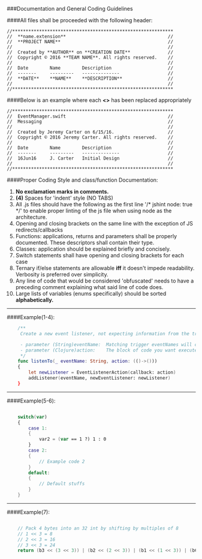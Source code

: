 ###Documentation and General Coding Guidelines

####All files shall be proceeded with the following header:
```
//************************************************************
//  **name.extension**                                      //
//  **PROJECT NAME**                                        //
//                                                          //
//  Created by **AUTHOR** on **CREATION DATE**              //
//  Copyright © 2016 **TEAM NAME**. All rights reserved.    //
//                                                          //
//  Date        Name        Description                     //
//  -------     ---------   --------------                  //
//  **DATE**    **NAME**    **DESCRIPTION**                 //
//                                                          //
//************************************************************
```

####Below is an example where each **<>** has been replaced appropriately

```
//************************************************************
//  EventManager.swift                                      //
//  Messaging                                               //
//                                                          //
//  Created by Jeremy Carter on 6/15/16.                    //
//  Copyright © 2016 Jeremy Carter. All rights reserved.    //
//                                                          //
//  Date        Name        Description                     //
//  -------     ---------   --------------                  //
//  16Jun16     J. Carter   Initial Design                  //
//                                                          //
//************************************************************
```

####Proper Coding Style and class/function Documentation:
1. **No exclamation marks in comments.**
2. **(4)** Spaces for 'indent' style (NO TABS)
3. All .js files should have the following as the first line '/* jshint node: true */' to enable proper linting of the js file when using node as the architecture.
4. Opening and closing brackets on the same line with the exception of JS redirects/callbacks
5. Functions: applications, returns and parameters shall be properly documented. These descriptors shall contain their type.
6. Classes: application should be explained briefly and concisely.
7. Switch statements shall have opening and closing brackets for each case
8. Ternary if/else statements are allowable **iff** it doesn't impede readability. Verbosity is preferred over simplicity.
9. Any line of code that would be considered 'obfuscated' needs to have a preceding comment explaining what said line of code does.
10. Large lists of variables (enums specifically) should be sorted **alphabetically.**

___
####Example(1-4):
```swift
    /**
     Create a new event listener, not expecting information from the trigger

     - parameter (String)eventName:  Matching trigger eventNames will cause this listener to fire
     - parameter (Clojure)action:    The block of code you want executed when the event triggers
     */
    func listenTo(_ eventName: String, action: (()->()))
    {
        let newListener = EventListenerAction(callback: action)
        addListener(eventName, newEventListener: newListener)
    }
```
___
####Example(5-6):
```swift

    switch(var)
    {
        case 1:
        {
            var2 = (var == 1 ?) 1 : 0
        }
        case 2:
        {
            // Example code 2
        }
        default:
        {
            // Default stuffs
        }
    }
```
___
####Example(7):
```swift

    // Pack 4 bytes into an 32 int by shifting by multiples of 8
    // 1 << 3 = 8
    // 2 << 3 = 16
    // 3 << 3 = 24
    return (b3 << (3 << 3)) | (b2 << (2 << 3)) | (b1 << (1 << 3)) | (b0);
```

